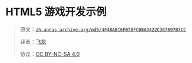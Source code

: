 # HTML5 游戏开发示例

> 原文：[`zh.annas-archive.org/md5/4F48ABC6F07BFC08A9422C3E7897B7CC`](https://zh.annas-archive.org/md5/4F48ABC6F07BFC08A9422C3E7897B7CC)
> 
> 译者：[飞龙](https://github.com/wizardforcel)
> 
> 协议：[CC BY-NC-SA 4.0](http://creativecommons.org/licenses/by-nc-sa/4.0/)